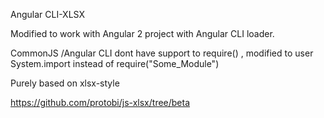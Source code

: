 Angular CLI-XLSX

Modified to work with Angular 2 project with Angular CLI loader.

CommonJS /Angular CLI dont have support to require() , modified to user System.import instead of require("Some_Module")

Purely based on xlsx-style

https://github.com/protobi/js-xlsx/tree/beta
